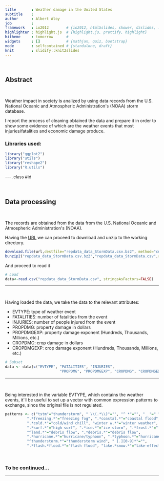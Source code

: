 ```yaml
---
title       : Weather damage in the United States
subtitle    : 
author      : Albert Aloy
job         : 
framework   : io2012        # {io2012, html5slides, shower, dzslides, ...}
highlighter : highlight.js  # {highlight.js, prettify, highlight}
hitheme     : tomorrow      # 
widgets     : []            # {mathjax, quiz, bootstrap}
mode        : selfcontained # {standalone, draft}
knit        : slidify::knit2slides
---
```


</br>

## Abstract

</br>

Weather impact in society is analized by using data records from the U.S. National Oceanic and Atmospheric Administration's (NOAA) storm database.

I report the process of cleaning obtained the data and prepare it in order to show some evidence of which are the weather events that most injuries/fatalities and economic damage produce.

### Libraries used:


```r
library("ggplot2")
library("utils")
library("reshape2")
library("R.utils")
```

--- .class #id

</br>

## Data processing

</br>

The records are obtained from the data from the U.S. National Oceanic and Atmospheric Administration's (NOAA).

Having the <a href="https://d396qusza40orc.cloudfront.net/repdata%2Fdata%2FStormData.csv.bz2">URL</a> we can proceed to download and unzip to the working directory.


```r
download.file(url,destfile="repdata_data_StormData.csv.bz2", method="curl")
bunzip2("repdata_data_StormData.csv.bz2","repdata_data_StormData.csv",remove=F)
```

And proceed to read it


```r
# Load
data<-read.csv("repdata_data_StormData.csv", stringsAsFactors=FALSE)
```

---

</br>

Having loaded the data, we take the data to the relevant attributes:

- EVTYPE: type of weather event
- FATALITIES: number of fatalities from the event
- INJURIES: number of people injured from the event
- PROPDMG: property damage in dollars
- PROPDMGEXP: property damage exponent (Hundreds, Thousands, Millions, etc.)
- CROPDMG: crop damage in dollars
- CROPDMGEXP: crop damage exponent (Hundreds, Thousands, Millions, etc.)


```r
# Subset
data <- data[c("EVTYPE", "FATALITIES", "INJURIES",
                         "PROPDMG", "PROPDMGEXP", "CROPDMG", "CROPDMGEXP")]
```

---

</br>

Being interested in the variable EVTYPE, which contains the weather events, it'll be useful to set up a vector with common expression patterns to exchange, since the original file is not regulated.


```r
patterns <- c("tstm"="thunderstorm", " \\(.*\\)"="", "^ *"="", "  "=" ", ".*freeze.*"="freeze", 
          ".*freezing.*"="freezing fog", ".*coastal.*"="coastal flood", 
          ".*cold.*"="cold/wind chill", "winter w.*"="winter weather", "mud*"="debris flow",
          ".*surf.*"="high surf", ".*ice.*"="ice storm", ".*frost.*"="frost", 
          "^land.*"="debris flow", ".*debris.*"="debris flow", 
          ".*hurricane.*"="hurricane/typhoon", ".*typhoon.*"="hurricane/typhoon", 
          "^thunderstorm.*"="thunderstorm wind", " [.][0-9]*"="", 
          ".*flash.*flood.*"="flash flood", "lake.*snow.*"="lake-effect snow")
```

</br>

### **To be continued...**

---
